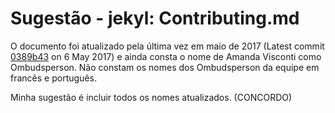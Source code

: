 # Sugestão - jekyl: Contributing.md

O documento foi atualizado pela última vez em maio de 2017 (Latest commit [0389b43](https://github.com/programminghistorian/jekyll/commit/0389b438144dcc6fe8b87360982771fb297ec89a) on 6 May 2017) e ainda consta o nome de Amanda Visconti como Ombudsperson. Não constam os nomes dos Ombudsperson da equipe em francês e português.

Minha sugestão é incluir todos os nomes atualizados. (CONCORDO)
